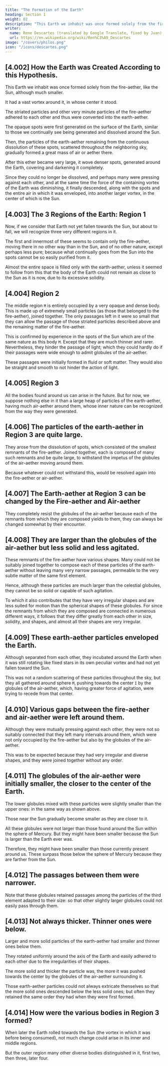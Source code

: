 ```yaml
---
title: "The Formation of the Earth"
heading: Section 1
weight: 02
description: "This Earth we inhabit was once formed solely from the fire-aether, like the Sun, although much smaller"
writer:
  name: Rene Descartes (translated by Google Translate, fixed by Juan)
  url: https://en.wikipedia.org/wiki/Ren%C3%A9_Descartes
image: "/covers/philos.png"
icon: "/icons/descartes.png"
---
```



<!-- ## [4.001] Maintaining the false hypothesis we have used before to explain the true natures of things.

Although I am unwilling to believe that the bodies of this visible world were ever generated in the manner described above, as I have sufficiently forewarned, I must still retain the same hypothesis to explain those things that appear above the Earth. Ultimately, if, as I hope to clearly demonstrate, the causes of all natural things can be given in this way, and not in any other, it may rightfully be concluded that their nature is none other than if they were generated in such a manner. -->

## [4.002] How the Earth was Created According to this Hypothesis.

This Earth we inhabit was once formed solely from the fire-aether, like the Sun, although much smaller.

It had a vast vortex around it, in whose center it stood.

The striated particles and other very minute particles of the fire-aether adhered to each other and thus were converted into the earth-aether.

The opaque spots were first generated on the surface of the Earth, similar to those we continually see being generated and dissolved around the Sun. 

Then, the particles of the earth-aether remaining from the continuous dissolution of these spots, scattered throughout the neighboring sky, gradually formed a great mass of air or aether there.

After this ether became very large, it wove denser spots, generated around the Earth, covering and darkening it completely. 

Since they could no longer be dissolved, and perhaps many were pressing against each other, and at the same time the force of the containing vortex of the Earth was diminishing, it finally descended, along with the spots and the entire air in which it was enveloped, into another larger vortex, in the center of which is the Sun.


## [4.003] The 3 Regions of the Earth: Region 1

Now, if we consider that Earth not yet fallen towards the Sun, but about to fall, we will recognize three very different regions in it. 

The first and innermost of these seems to contain only the fire-aether, moving there in no other way than in the Sun, and of no other nature, except perhaps less pure; because what continually goes from the Sun into the spots cannot be so easily purified from it. 

Almost the entire space is filled only with the earth-aether, unless it seemed to follow from this that the body of the Earth could not remain as close to the Sun as it is now, due to its excessive solidity.


## [4.004] Region 2

The middle region `M` is entirely occupied by a very opaque and dense body. This is made up of extremely small particles (as those that belonged to the fire-aether), joined together. The only passages left in it were so small that they can allow the passage of those striated particles described above and the remaining matter of the fire-aether.

This is confirmed by experience in the spots of the Sun which are of the same nature as this body `M`. Except that they are much thinner and rarer. Nevertheless, they hinder the passage of light; which they could hardly do if their passages were wide enough to admit globules of the air-aether.

These passages were initially formed in fluid or soft matter. They would also be straight and smooth to not hinder the action of light.


## [4.005] Region 3

<!-- But these two inner regions of the Earth little concern us because no one has ever approached them alive. -->

<!-- Only the third remains, from which we will show that -->

All the bodies found around us can arise in the future. But for now, we suppose nothing else in it than a large heap of particles of the earth-aether, having much air-aether around them, whose inner nature can be recognized from the way they were generated.


## [4.006] The particles of the earth-aether in Region 3 are quite large.

They arose from the dissolution of spots, which consisted of the smallest remnants of the fire-aether. Joined together, each is composed of many such remnants and be quite large, to withstand the impetus of the globules of the air-aether moving around them.

Because whatever could not withstand this, would be resolved again into the fire-aether or air-aether.


## [4.007] The Earth-aether at Region 3 can be changed by the Fire-aether and Air-aether

They completely resist the globules of the air-aether because each of the remnants from which they are composed yields to them, they can always be changed somewhat by their encounter.


## [4.008] They are larger than the globules of the air-aether but less solid and less agitated.

These remnants of the fire-aether have various shapes. Many could not be suitably joined together to compose each of these particles of the earth-aether without leaving many very narrow passages, permeable to the very subtle matter of the same first element.

Hence, although these particles are much larger than the celestial globules, they cannot be so solid or capable of such agitation.

To which it also contributes that they have very irregular shapes and are less suited for motion than the spherical shapes of these globules. For since the remnants from which they are composed are connected in numerous different ways, it follows that they differ greatly from each other in size, solidity, and shapes, and almost all their shapes are very irregular.


## [4.009] These earth-aether particles enveloped the Earth.

Although separated from each other, they incubated around the Earth when it was still rotating like fixed stars in its own peculiar vortex and had not yet fallen toward the Sun.

This was not a random scattering of these particles throughout the sky, but they all gathered around sphere `M`, pushing towards the center `I` by the globules of the air-aether, which, having greater force of agitation, were trying to recede from that center.


## [4.010] Various gaps between the fire-aether and air-aether were left around them.

Although they were mutually pressing against each other, they were not so suitably connected that they left many intervals around them, which were not only occupied by the fire-aether but also by the globules of the air-aether.

This was to be expected because they had very irregular and diverse shapes, and they were joined together without any order.


## [4.011] The globules of the air-aether were initially smaller, the closer to the center of the Earth.

The lower globules mixed with these particles were slightly smaller than the upper ones: in the same way as shown above.

Those near the Sun gradually become smaller as they are closer to it.

All these globules were not larger than those found around the Sun within the sphere of Mercury. But they might have been smaller because the Sun is larger than the Earth ever was.

Therefore, they might have been smaller than those currently present around us. These surpass those below the sphere of Mercury because they are farther from the Sun.


## [4.012] The passages between them were narrower.

Note that these globules retained passages among the particles of the third element adapted to their size: so that other slightly larger globules could not easily pass through them.


## [4.013] Not always thicker. Thinner ones were below.

Larger and more solid particles of the earth-aether had smaller and thinner ones below them. 

They rotated uniformly around the axis of the Earth and easily adhered to each other due to the irregularities of their shapes.

The more solid and thicker the particle was, the more it was pushed towards the center by the globules of the air-aether surrounding it.

Those earth-aether particles could not always extricate thenselves so that the more solid ones descended below the less solid ones; but often they retained the same order they had when they were first formed.


## [4.014] How were the various bodies in Region 3 formed?

When later the Earth rolled towards the Sun (the vortex in which it was before being consumed), not much change could arise in its inner and middle regions.

But the outer region many other diverse bodies distinguished in it, first two, then three, later four. 


